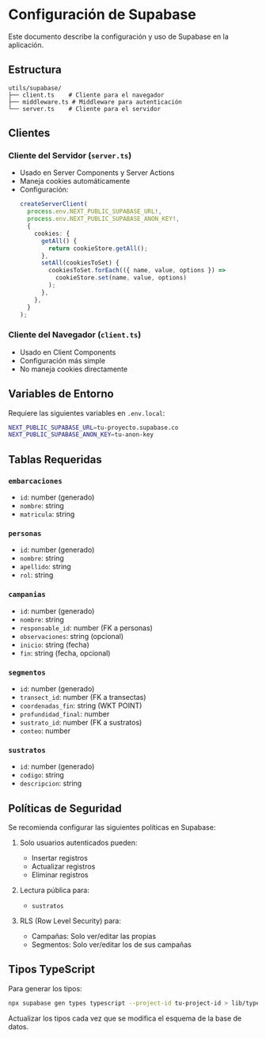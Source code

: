 # Configuración de Supabase

Este documento describe la configuración y uso de Supabase en la aplicación.

## Estructura

```
utils/supabase/
├── client.ts    # Cliente para el navegador
├── middleware.ts # Middleware para autenticación
└── server.ts    # Cliente para el servidor
```

## Clientes

### Cliente del Servidor (`server.ts`)

- Usado en Server Components y Server Actions
- Maneja cookies automáticamente
- Configuración:
  ```typescript
  createServerClient(
    process.env.NEXT_PUBLIC_SUPABASE_URL!,
    process.env.NEXT_PUBLIC_SUPABASE_ANON_KEY!,
    {
      cookies: {
        getAll() {
          return cookieStore.getAll();
        },
        setAll(cookiesToSet) {
          cookiesToSet.forEach(({ name, value, options }) =>
            cookieStore.set(name, value, options)
          );
        },
      },
    }
  );
  ```

### Cliente del Navegador (`client.ts`)

- Usado en Client Components
- Configuración más simple
- No maneja cookies directamente

## Variables de Entorno

Requiere las siguientes variables en `.env.local`:

```bash
NEXT_PUBLIC_SUPABASE_URL=tu-proyecto.supabase.co
NEXT_PUBLIC_SUPABASE_ANON_KEY=tu-anon-key
```

## Tablas Requeridas

### `embarcaciones`
- `id`: number (generado)
- `nombre`: string
- `matricula`: string

### `personas`
- `id`: number (generado)
- `nombre`: string
- `apellido`: string
- `rol`: string

### `campanias`
- `id`: number (generado)
- `nombre`: string
- `responsable_id`: number (FK a personas)
- `observaciones`: string (opcional)
- `inicio`: string (fecha)
- `fin`: string (fecha, opcional)

### `segmentos`
- `id`: number (generado)
- `transect_id`: number (FK a transectas)
- `coordenadas_fin`: string (WKT POINT)
- `profundidad_final`: number
- `sustrato_id`: number (FK a sustratos)
- `conteo`: number

### `sustratos`
- `id`: number (generado)
- `codigo`: string
- `descripcion`: string

## Políticas de Seguridad

Se recomienda configurar las siguientes políticas en Supabase:

1. Solo usuarios autenticados pueden:
   - Insertar registros
   - Actualizar registros
   - Eliminar registros

2. Lectura pública para:
   - `sustratos`

3. RLS (Row Level Security) para:
   - Campañas: Solo ver/editar las propias
   - Segmentos: Solo ver/editar los de sus campañas

## Tipos TypeScript

Para generar los tipos:

```bash
npx supabase gen types typescript --project-id tu-project-id > lib/types/database.ts
```

Actualizar los tipos cada vez que se modifica el esquema de la base de datos. 